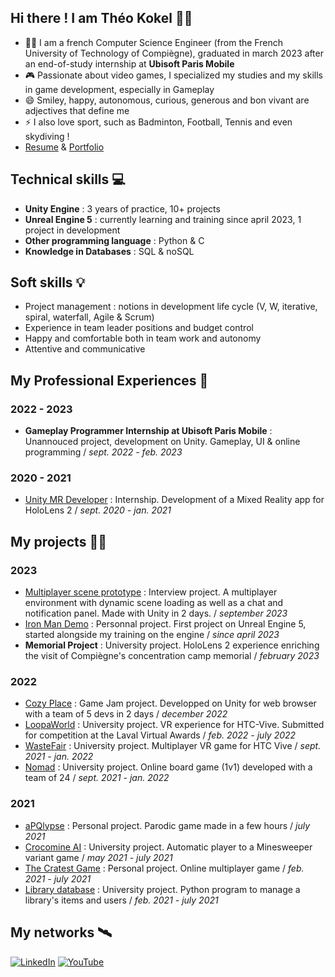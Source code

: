 ## Hi there ! I am Théo Kokel 🙋‍♂️
- 👨‍🎓 I am a french Computer Science Engineer (from the French University of Technology of Compiègne), graduated in march 2023 after an end-of-study internship at **Ubisoft Paris Mobile**
- 🎮 Passionate about video games, I specialized my studies and my skills in game development, especially in Gameplay
- 😄 Smiley, happy, autonomous, curious, generous and bon vivant are adjectives that define me
- ⚡ I also love sport, such as Badminton, Football, Tennis and even skydiving ! 
- [Resume](Resume.pdf) & [Portfolio](Portfolio.pdf)


## Technical skills 💻
- **Unity Engine** : 3 years of practice, 10+ projects
- **Unreal Engine 5** : currently learning and training since april 2023, 1 project in development
- **Other programming language** : Python & C
- **Knowledge in Databases** : SQL & noSQL


## Soft skills 💡
- Project management : notions in development life cycle (V, W, iterative, spiral, waterfall, Agile & Scrum)
- Experience in team leader positions and budget control
- Happy and comfortable both in team work and autonomy
- Attentive and communicative


## My Professional Experiences 💼
### 2022 - 2023
- **Gameplay Programmer Internship at Ubisoft Paris Mobile** : Unannouced project, development on Unity. Gameplay, UI & online programming / *sept. 2022 - feb. 2023*

### 2020 - 2021
- [Unity MR Developer](https://github.com/KokelSan/HoloLens2-Internship) : Internship. Development of a Mixed Reality app for HoloLens 2 / *sept. 2020 - jan. 2021*


## My projects 👨‍💻
### 2023
- [Multiplayer scene prototype](https://github.com/KokelSan/Multiplayer_Prototype) : Interview project. A multiplayer environment with dynamic scene loading as well as a chat and notification panel. Made with Unity in 2 days. / *september 2023*
- [Iron Man Demo](https://github.com/KokelSan/IronMan_Demo) : Personnal project. First project on Unreal Engine 5, started alongside my training on the engine / *since april 2023*
- **Memorial Project** : University project. HoloLens 2 experience enriching the visit of Compiègne's concentration camp memorial / *february 2023*

### 2022
- [Cozy Place](https://fusshlach.itch.io/cozy-place) : Game Jam project. Developped on Unity for web browser with a team of 5 devs in 2 days / *december 2022*
- [LoopaWorld](https://www.youtube.com/watch?v=zAx4VTUhwoM) : University project. VR experience for HTC-Vive. Submitted for competition at the Laval Virtual Awards / *feb. 2022 - july 2022*
- [WasteFair](https://github.com/KokelSan/WasteFair) : University project. Multiplayer VR game for HTC Vive / *sept. 2021 - jan. 2022*
- [Nomad](https://github.com/KokelSan/Nomad) : University project. Online board game (1v1) developed with a team of 24 / *sept. 2021 - jan. 2022*

### 2021
- [aPQlypse](https://github.com/KokelSan/aPQlypse) : Personal project. Parodic game made in a few hours / *july 2021*  
- [Crocomine AI](https://github.com/KokelSan/Crocomine) : University project. Automatic player to a Minesweeper variant game / *may 2021 - july 2021*
- [The Cratest Game](https://github.com/KokelSan/The-Cratest-game) : Personal project. Online multiplayer game / *feb. 2021 - july 2021*
- [Library database](https://github.com/KokelSan/Library-database) : University project. Python program to manage a library's items and users / *feb. 2021 - july 2021*


## My networks 🛰️
<a href="https://www.linkedin.com/in/theo-kokel/" target="_blank"><img alt="LinkedIn" src="https://img.shields.io/badge/linkedin-%230077B5.svg?&style=for-the-badge&logo=linkedin&logoColor=white" /></a> 
<a href="https://www.youtube.com/channel/UCHMJvHBIA0Bj38ZuV2CK1qw" target="_blank"><img alt="YouTube" src="https://img.shields.io/badge/youtube-%23FF0000.svg?style=for-the-badge&logo=YouTube&logoColor=white" /></a>
